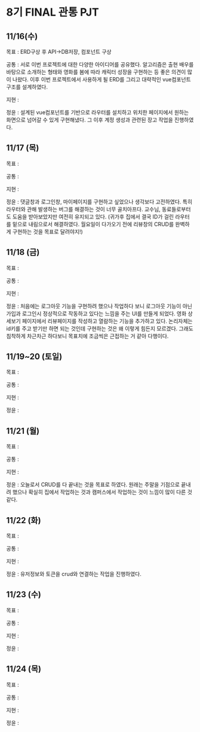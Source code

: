 # 8기 FINAL 관통 PJT

## 11/16(수)

목표 : ERD구상 후 API→DB저장, 컴포넌트 구상

공통 : 서로 이번 프로젝트에 대한 다양한 아이디어를 공유했다. 알고리즘은 출현 배우를 바탕으로 소개하는 형태와 영화를 봄에 따라 캐릭터 성장을 구현하는 등 좋은 의견이 많이 나왔다. 이후 이번 프로젝트에서 사용하게 될 ERD를 그리고 대략적인 vue컴포넌트 구조를 설계하였다.

지현 :

정윤 : 설계된 vue컴포넌트를 기반으로 라우터를 설치하고 위치한 페이지에서 원하는 화면으로 넘어갈 수 있게 구현해냈다. 그 이후 계정 생성과 관련된 장고 작업을 진행하였다.

## 11/17 (목)

목표 : 

공통 : 

지현 : 

정윤 :  댓글창과 로그인창, 마이페이지를 구현하고 싶었으나 생각보다 고전하였다. 특히 라우터와 관해 발생하는 버그를 해결하는 것이 너무 골치아프다. 교수님, 동료들로부터도 도움을 받아보았지만 여전히 유지되고 있다. (귀가후 집에서 결국 ID가 걸린 라우터를 밑으로 내림으로서 해결하였다. 월요일이 다가오기 전에 리뷰창의 CRUD를 완벽하게 구현하는 것을 목표로 달려야지!)

## 11/18 (금)

목표 :

공통 :

지현 :

정윤 : 처음에는 로그아웃 기능을 구현하려 했으나 작업하다 보니 로그아웃 기능이 아닌 가입과 로그인시 정상적으로 작동하고 있다는 느낌을 주는 UI를 만들게 되었다. 영화 상세보기 페이지에서 리뷰페이지를 작성하고 열람하는 기능을 추가하고 있다. 논리자체는 id키를 주고 받기만 하면 되는 것인데 구현하는 것은 왜 이렇게 힘든지 모르겠다. 그래도 침착하게 차근차근 하다보니 목표치에 조금씩은 근접하는 거 같아 다행이다.

## 11/19~20 (토일)

목표 :

공통 :

지현 :

정윤 : 

## 11/21 (월)

목표 :

공통 :

지현 :

정윤 : 오늘로서 CRUD를 다 끝내는 것을 목표로 하였다. 원래는 주말을 기점으로 끝내려 했으나 확실히 집에서 작업하는 것과 캠퍼스에서 작업하는 것이 느낌이 많이 다른 것 같다.

## 11/22 (화)

목표 :

공통 :

지현 :

정윤 : 유저정보와 토큰을 crud와 연결하는 작업을 진행하였다.

## 11/23 (수)

목표 :

공통 :

지현 :

정윤 :

## 11/24 (목)

목표 :

공통 :

지현 :

정윤 :